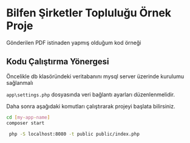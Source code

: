 # Bilfen Şirketler Topluluğu Örnek Proje
Gönderilen PDF istinaden yapmış olduğum kod örneği

## Kodu Çalıştırma Yönergesi

Öncelikle db klasöründeki veritabanını mysql server üzerinde kurulumu sağlanmalı

`app\settings.php` dosyasında veri bağlantı ayarları düzenlenmelidir.

Daha sonra aşağıdaki komutları çalıştırarak projeyi başlata bilirsiniz.

```bash
cd [my-app-name]
composer start
```

```bash
 php -S localhost:8080 -t public public/index.php
```
